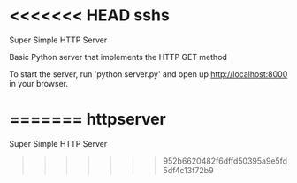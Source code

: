 <<<<<<< HEAD
sshs
====

Super Simple HTTP Server

Basic Python server that implements the HTTP GET method

To start the server, run 'python server.py' and open up [http://localhost:8000](http://localhost:8000) in your browser.


=======
httpserver
==========

Super Simple HTTP Server
>>>>>>> 952b6620482f6dffd50395a9e5fd5df4c13f72b9
